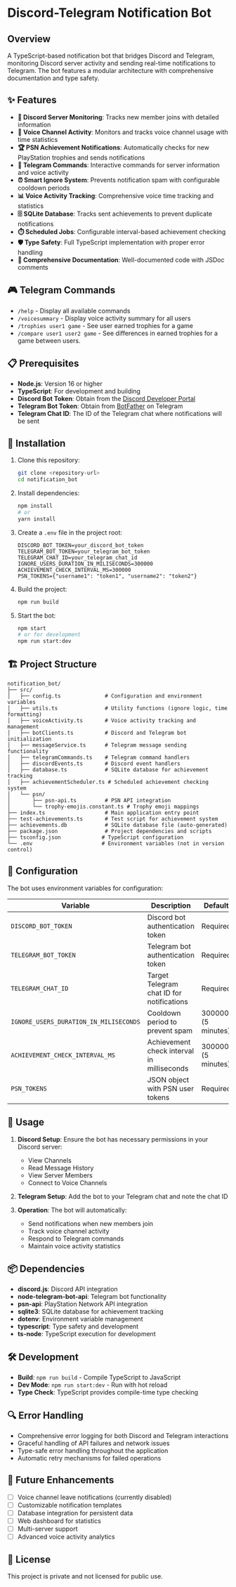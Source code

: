 # Discord-Telegram Notification Bot

## Overview

A TypeScript-based notification bot that bridges Discord and Telegram, monitoring Discord server activity and sending real-time notifications to Telegram. The bot features a modular architecture with comprehensive documentation and type safety.

## ✨ Features

- **📢 Discord Server Monitoring**: Tracks new member joins with detailed information
- **🎤 Voice Channel Activity**: Monitors and tracks voice channel usage with time statistics
- **🏆 PSN Achievement Notifications**: Automatically checks for new PlayStation trophies and sends notifications
- **🤖 Telegram Commands**: Interactive commands for server information and voice activity
- **⏰ Smart Ignore System**: Prevents notification spam with configurable cooldown periods
- **📊 Voice Activity Tracking**: Comprehensive voice time tracking and statistics
- **🗄️ SQLite Database**: Tracks sent achievements to prevent duplicate notifications
- **⏱️ Scheduled Jobs**: Configurable interval-based achievement checking
- **🛡️ Type Safety**: Full TypeScript implementation with proper error handling
- **📝 Comprehensive Documentation**: Well-documented code with JSDoc comments

## 🎮 Telegram Commands

- `/help` - Display all available commands
- `/voicesummary` - Display voice activity summary for all users
- `/trophies user1 game` - See user earned trophies for a game
- `/compare user1 user2 game` - See differences in earned trophies for a game between users.

## 📋 Prerequisites

- **Node.js**: Version 16 or higher
- **TypeScript**: For development and building
- **Discord Bot Token**: Obtain from the [Discord Developer Portal](https://discord.com/developers/applications)
- **Telegram Bot Token**: Obtain from [BotFather](https://t.me/BotFather) on Telegram
- **Telegram Chat ID**: The ID of the Telegram chat where notifications will be sent

## 🚀 Installation

1. Clone this repository:

   ```bash
   git clone <repository-url>
   cd notification_bot
   ```

2. Install dependencies:

   ```bash
   npm install
   # or
   yarn install
   ```

3. Create a `.env` file in the project root:

   ```env
   DISCORD_BOT_TOKEN=your_discord_bot_token
   TELEGRAM_BOT_TOKEN=your_telegram_bot_token
   TELEGRAM_CHAT_ID=your_telegram_chat_id
   IGNORE_USERS_DURATION_IN_MILISECONDS=300000
   ACHIEVEMENT_CHECK_INTERVAL_MS=300000
   PSN_TOKENS={"username1": "token1", "username2": "token2"}
   ```

4. Build the project:

   ```bash
   npm run build
   ```

5. Start the bot:
   ```bash
   npm start
   # or for development
   npm run start:dev
   ```

## 🏗️ Project Structure

```
notification_bot/
├── src/
│   ├── config.ts              # Configuration and environment variables
│   ├── utils.ts               # Utility functions (ignore logic, time formatting)
│   ├── voiceActivity.ts       # Voice activity tracking and management
│   ├── botClients.ts          # Discord and Telegram bot initialization
│   ├── messageService.ts      # Telegram message sending functionality
│   ├── telegramCommands.ts    # Telegram command handlers
│   ├── discordEvents.ts       # Discord event handlers
│   ├── database.ts            # SQLite database for achievement tracking
│   ├── achievementScheduler.ts # Scheduled achievement checking system
│   └── psn/
│       ├── psn-api.ts         # PSN API integration
│       └── trophy-emojis.constant.ts # Trophy emoji mappings
├── index.ts                   # Main application entry point
├── test-achievements.ts       # Test script for achievement system
├── achievements.db            # SQLite database file (auto-generated)
├── package.json               # Project dependencies and scripts
├── tsconfig.json             # TypeScript configuration
└── .env                      # Environment variables (not in version control)
```

## 🔧 Configuration

The bot uses environment variables for configuration:

| Variable                               | Description                               | Default            |
| -------------------------------------- | ----------------------------------------- | ------------------ |
| `DISCORD_BOT_TOKEN`                    | Discord bot authentication token          | Required           |
| `TELEGRAM_BOT_TOKEN`                   | Telegram bot authentication token         | Required           |
| `TELEGRAM_CHAT_ID`                     | Target Telegram chat ID for notifications | Required           |
| `IGNORE_USERS_DURATION_IN_MILISECONDS` | Cooldown period to prevent spam           | 300000 (5 minutes) |
| `ACHIEVEMENT_CHECK_INTERVAL_MS`        | Achievement check interval in milliseconds | 300000 (5 minutes) |
| `PSN_TOKENS`                          | JSON object with PSN user tokens          | Required           |

## 🎯 Usage

1. **Discord Setup**: Ensure the bot has necessary permissions in your Discord server:
   - View Channels
   - Read Message History
   - View Server Members
   - Connect to Voice Channels

2. **Telegram Setup**: Add the bot to your Telegram chat and note the chat ID

3. **Operation**: The bot will automatically:
   - Send notifications when new members join
   - Track voice channel activity
   - Respond to Telegram commands
   - Maintain voice activity statistics

## 📦 Dependencies

- **discord.js**: Discord API integration
- **node-telegram-bot-api**: Telegram bot functionality
- **psn-api**: PlayStation Network API integration
- **sqlite3**: SQLite database for achievement tracking
- **dotenv**: Environment variable management
- **typescript**: Type safety and development
- **ts-node**: TypeScript execution for development

## 🛠️ Development

- **Build**: `npm run build` - Compile TypeScript to JavaScript
- **Dev Mode**: `npm run start:dev` - Run with hot reload
- **Type Check**: TypeScript provides compile-time type checking

## 🔍 Error Handling

- Comprehensive error logging for both Discord and Telegram interactions
- Graceful handling of API failures and network issues
- Type-safe error handling throughout the application
- Automatic retry mechanisms for failed operations

## 🚀 Future Enhancements

- [ ] Voice channel leave notifications (currently disabled)
- [ ] Customizable notification templates
- [ ] Database integration for persistent data
- [ ] Web dashboard for statistics
- [ ] Multi-server support
- [ ] Advanced voice activity analytics

## 📄 License

This project is private and not licensed for public use.
